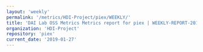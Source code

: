 ```yaml
---
layout: 'weekly'
permalink: '/metrics/HDI-Project/piex/WEEKLY/'
title: 'DAI Lab OSS Metrics Metrics report for piex | WEEKLY-REPORT-2019-01-27'
organization: 'HDI-Project'
repository: 'piex'
current_date: '2019-01-27'
---
```

